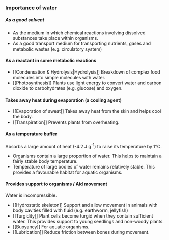 ### Importance of water

##### As a good solvent
- As the medium in which chemical reactions involving dissolved substances take place within organisms.
- As a good transport medium for transporting nutrients, gases and metabolic wastes (e.g. circulatory system)

#### As a reactant in some metabolic reactions
- [[Condensation & Hydrolysis|Hydrolysis]]
  Breakdown of complex food molecules into simple molecules with water.
- [[Photosynthesis]]
  Plants use light energy to convert water and carbon dioxide to carbohydrates (e.g. glucose) and oxygen.

#### Takes away heat during evaporation (a cooling agent)
- [[Evaporation of sweat]]
  Takes away heat from the skin and helps cool the body.
- [[Transpiration]]
  Prevents plants from overheating.

#### As a temperature buffer
Absorbs a large amount of heat (-4.2 J g<sup>-1</sup>) to raise its temperature by 1°C.
- Organisms contain a large proportion of water. This helps to maintain a fairly stable body temperature.
- Temperature of large bodies of water remains relatively stable. This provides a favourable habitat for aquatic organisms.

#### Provides support to organisms / Aid movement
Water is incompressible.
- [[Hydrostatic skeleton]]
  Support and allow movement in animals with body cavities filled with fluid (e.g. earthworm, jellyfish)
- [[Turgidity]]
  Plant cells become turgid when they contain sufficient water. This provides support to young seedlings and non-woody plants.
- [[Buoyancy]]
  For aquatic organisms.
- [[Lubrication]]
  Reduce friction between bones during movement.


  